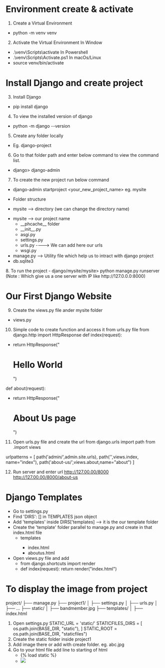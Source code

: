 
# Environment create & activate
1. Create a Virtual Environment
- python -m venv venv

2. Activate the Virtual Environment
In Window
- .\venv\Scripts\activate
In Powershell
- .\venv\Scripts\Activate.ps1
In macOs/Linux 
- source venv/bin/activate

# Install Django and create project 
3. Install Django 
- pip install django

4. To view the installed version of django
- python -m django --version

5. Create any folder locally
- Eg. django-project

6. Go to that folder path and enter below command to view the command list.
- django> django-admin

7. To create the new project run below command
- django-admin startproject <your_new_project_name> eg. mysite

- Folder structure
- mysite --> directory (we can change the directory name)
<ul>
	<li>
		mysite --> our project name
		<ul>
			<li>__phcache__ folder</li>
			<li>__init__.py</li>
			<li>asgi.py</li>
			<li>settings.py</li>
			<li>urls.py ----> We can add here our urls</li>
			<li>wsgi.py</li>
		</ul>
	</li>
	<li>manage.py --> Utility file which help us to intract with django project</li>
	<li>db.sqlite3</li>
</ul>
8. To run the project 
- django/mysite/mysite> python manage.py runserver
(Note : Which give us a one server with IP like http://127.0.0.0:8000)


# Our First Django Website
9. Create the views.py file ander mysite folder
- views.py

10. Simple code to create function and access it from urls.py file
from django.http import HttpResponse
def index(request):
- return HttpResponse("<h1>Hello World</h1>")

def about(request):
- return HttpResponse("<h1>About Us page</h1>")

11. Open urls.py file and create the url
from django.urls import path
from .import views

urlpatterns = [
path('admin/',admin.site.urls),
path('',views.index, name="index"),
path('about-us/',views.about,name="about")
]

12. Run server and enter url 
	http://127.00.00/8000
	http://127.00.00/8000/about-us

# Django Templates
- Go to settings.py
- Find 'DIRS': [] in TEMPLATES json object
- Add 'templates' inside DIRS['templates] --> it is the our template folder
- Create the 'template' folder parallel to manage.py and create in that index.html file
  <ul>
	<li>templates</li>
	<ul>
		<li>index.html</li>
		<li>aboutus.html</li>
	</ul>
  </ul>
- Open views.py file and add 
  - from django.shortcuts import render
  - def index(request):
    return render("index.html")

# To display the image from project
project/
├── manage.py
├── project1/
│   ├── settings.py
│   ├── urls.py
│   ├── ...
├── static/
│   ├── bandmember.jpg
├── templates/
│   ├── index.html
1. Open settings.py
	STATIC_URL = 'static/'
	STATICFILES_DIRS = [
		os.path.join(BASE_DIR, "static"),
	]
	STATIC_ROOT = os.path.join(BASE_DIR, "staticfiles")
2. Create the static folder inside project1 <your project name>
3. Add image there or add with create folder. eg. abc.jpg
4. Go to your html file add line to starting of html 
   - {% load static %}
   - <img src="{% static 'abc.jpg' %}">